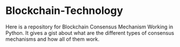 # Blockchain-Technology
Here is a repository for Blockchain Consensus Mechanism Working in Python. It gives a gist about what are the different types of consensus mechanisms and how all of them work.
